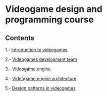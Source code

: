 # Videogame design and programming course

## Contents

1.- [Introduction to videogames](introduction/introduction.pdf)

2.- [Videogames development team](team/team.pdf)

3.- [Videogame engine](engine/engine.pdf)

4.- [Videogame engine architecture](architecture/architecture.pdf)

5.- [Design patterns in videogames](patterns/patterns.pdf)

